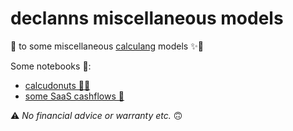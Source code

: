 # declanns miscellaneous models

🏡 to some miscellaneous [calculang](https://github.com/calculang/calculang) models ✨🎁

Some notebooks 📓:

- [calcudonuts 🍩💫 ](https://observablehq.com/@declann/calcudonuts?collection=@declann/calculang)
- [some SaaS cashflows 💸](https://observablehq.com/@declann/some-cashflows?collection=@declann/calculang)

⚠️ *No financial advice or warranty etc.* 🙃
